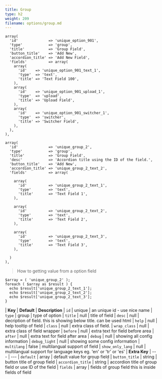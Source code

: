 ```yaml
---
title: Group
type: h2
weight: 209
filename: options/group.md
---
```


```php?start_inline=1
array(
  'id'              => 'unique_option_901',
  'type'            => 'group',
  'title'           => 'Group Field',
  'button_title'    => 'Add New',
  'accordion_title' => 'Add New Field',
  'fields'          => array(
    array(
      'id'    => 'unique_option_901_text_1',
      'type'  => 'text',
      'title' => 'Text Field 100',
    ),
    array(
      'id'    => 'unique_option_901_upload_1',
      'type'  => 'upload',
      'title' => 'Upload Field',
    ),
    array(
      'id'    => 'unique_option_901_switcher_1',
      'type'  => 'switcher',
      'title' => 'Switcher Field',
    ),
  ),
),
```

```php?start_inline=1
array(
  'id'              => 'unique_group_2',
  'type'            => 'group',
  'title'           => 'Group Field',
  'desc'            => 'Accordion title using the ID of the field.',
  'button_title'    => 'Add New',
  'accordion_title' => 'unique_group_2_text_2',
  'fields'          => array(

    array(
      'id'          => 'unique_group_2_text_1',
      'type'        => 'text',
      'title'       => 'Text Field 1',
    ),

    array(
      'id'          => 'unique_group_2_text_2',
      'type'        => 'text',
      'title'       => 'Text Field 2',
    ),

    array(
      'id'          => 'unique_group_2_text_3',
      'type'        => 'text',
      'title'       => 'Text Field 3',
    ),

  )
),
```
> How to getting value from a option field

```php?start_inline=1
$array = ( 'unique_group_2' ); 
foreach ( $array as $result ) {
  echo $result['unique_group_2_text_1'];
  echo $result['unique_group_2_text_2'];
  echo $result['unique_group_2_text_3'];
}
```

| **Key**           | **Default** | **Description**
| `id`              | unique      | an unique id - use nice name
| `type`            | group       | type of option
| `title`           | null        | title of field
| `desc`            | null        | decription of field. this is showing below title. can be used html
| `help`            | null        | help tooltip of field
| `class`           | null        | extra class of field.
| `wrap_class`      | null        | extra class of field wrapper
| `before`          | null        | extra text for field before area
| `after`           | null        | extra text for field after area
| `debug`           | null        | showing all config information
| `debug_light`     | null        | showing some config information
| `multilang`       | false       | multilangual support of field
| `show_only_lang`  | null        | multilangual support for language keys eg. 'en' or 'tr' or 'es'
| **Extra Key**     | ---         | ---
| `default`         | array       | default value for group field
| `button_title`    | string      | button title of group field
| `accordion_title` | string      | accordion title of group field or use ID of the field
| `fields`          | array       | fields of group field this is inside fields of field
